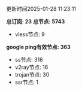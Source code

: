 更新时间2025-01-28 11:23:11

**总订阅: 23**
**总节点: 5743**
- vless节点: 9

**google ping有效节点: 363**
- ss节点: 316
- v2ray节点: 16
- trojan节点: 30
- ssr节点: 1
